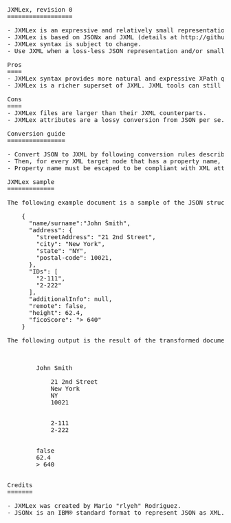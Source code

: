 <pre>
JXMLex, revision 0
==================

- JXMLex is an expressive and relatively small representation of JSON in XML, so data can be reused with XML tools.
- JXMLex is based on JSONx and JXML (details at http://github.com/r-lyeh/JXML). 
- JXMLex syntax is subject to change.
- Use JXML when a loss-less JSON representation and/or smaller XML files are required (details at http://github.com/r-lyeh/JXML).

Pros
====
- JXMLex syntax provides more natural and expressive XPath queries by adding attributes and duplicating information.
- JXMLex is a richer superset of JXML. JXML tools can still parse JXMLex files.

Cons
====
- JXMLex files are larger than their JXML counterparts.
- JXMLex attributes are a lossy conversion from JSON per se. If you need to retrieve original lossless name, then read @son attribute instead.

Conversion guide
================

- Convert JSON to JXML by following conversion rules described at JXML reference document (details at http://github.com/r-lyeh/JXML).
- Then, for every XML target node that has a property name, add an attribute whereas propertyname="text()".
- Property name must be escaped to be compliant with XML attribute naming: all invalid characters are escaped to underscore characters.

JXMLex sample
=============

The following example document is a sample of the JSON structure.

    {
      "name/surname":"John Smith",
      "address": {
        "streetAddress": "21 2nd Street",
        "city": "New York",
        "state": "NY",
        "postal-code": 10021,
      },
      "IDs": [
        "2-111",
        "2-222"
      ],
      "additionalInfo": null,
      "remote": false,
      "height": 62.4,
      "ficoScore": "> 640"
    }

The following output is the result of the transformed document to JXML.

    <?xml version="1.0" encoding="UTF-8"?>
    <j son="o">
        <j son="s:name" name_surname="John Smith">John Smith</j>
        <j son="o:address" address="">
            <j son="s:streetAddress" streetAddress="21 2nd Street">21 2nd Street</j>
            <j son="s:city" city="New York">New York</j>
            <j son="s:state" state="NY">NY</j>
            <j son="n:postal-code" postal_code="10021">10021</j>
        </j>
        <j son="a:IDs" IDs="">
            <j son="s">2-111</j>
            <j son="s">2-222</j>
        </j>
        <j son="0:additionalInfo" additionalInfo="" />
        <j son="b:remote" remote="false">false</j>
        <j son="n:height" height="62.4">62.4</j>
        <j son="s:ficoScore" ficoScore="&gt; 640">&gt; 640</j>
    </j>

Credits
=======

- JXMLex was created by Mario "rlyeh" Rodriguez.
- JSONx is an IBM® standard format to represent JSON as XML.
</pre>
